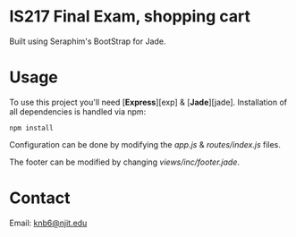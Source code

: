 IS217 Final Exam, shopping cart
==================
Built using Seraphim's BootStrap for Jade.

Usage
==================
To use this project you'll need [**Express**][exp] & [**Jade**][jade]. Installation of all dependencies is handled via npm:

	npm install

Configuration can be done by modifying the *app.js* & *routes/index.js* files.

The footer can be modified by changing *views/inc/footer.jade*.

Contact
==================

Email: knb6@njit.edu

